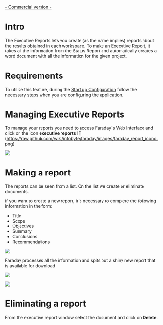[- Commercial version -](http://faradaysec.com/buy.html)

# Intro

The Executive Reports lets you create (as the name implies) reports about the results obtained in each workspace. To make an Executive Report, it takes all the information from the Status Report and automatically creates a word document with all the information for the given project.

# Requirements

To utilize this feature, during the [Start up Configuration](https://github.com/infobyte/faraday/wiki/Start-up-Configuration-%28Faraday-Server%29) follow the necessary steps when you are configuring the application. 

# Managing Executive Reports 

To manage your reports you need to access Faraday´s Web Interface and click on the icon **executive reports** ![]
(https://raw.github.com/wiki/infobyte/faraday/images/faraday_report_icono.png)

![](https://raw.github.com/wiki/infobyte/faraday/images/faraday_report_create.png)

# Making a report

The reports can be seen from a list. On the list we create or eliminate documents.

If you want to create a new report, it´s necessary to complete the following information in the form:

* Title
* Scope
* Objectives
* Summary
* Conclusions
* Recommendations

![](https://raw.github.com/wiki/infobyte/faraday/images/faraday_report_new.png)

Faraday processes all the information and spits out a shiny new report that is available for download

![](https://raw.github.com/wiki/infobyte/faraday/images/faraday_report_procesing.png)

![](https://raw.github.com/wiki/infobyte/faraday/images/faraday_report_word.png)

# Eliminating a report

From the executive report window select the document and click on **Delete**.
